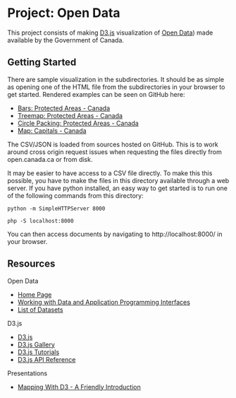# Project: Open Data

This project consists of making [D3.js](https://d3js.org/) visualization of [Open Data](http://open.canada.ca/en/open-data)) made available by the Government of Canada.

## Getting Started

There are sample visualization in the subdirectories. It should be as simple as opening one of the HTML file from the subdirectories in your browser to get started. Rendered examples can be seen on GitHub here:

* [Bars: Protected Areas - Canada](https://monctonug.github.io/hacknight-1/open-data/canadian-protected-areas/bars.html)
* [Treemap: Protected Areas - Canada](https://monctonug.github.io/hacknight-1/open-data/canadian-protected-areas/treemap.html)
* [Circle Packing: Protected Areas - Canada](https://monctonug.github.io/hacknight-1/open-data/canadian-protected-areas/circlepack.html)
* [Map: Capitals - Canada](https://monctonug.github.io/hacknight-1/open-data/capital-map/map.html)

The CSV/JSON is loaded from sources hosted on GitHub. This is to work around cross origin request issues when requesting the files directly from open.canada.ca or from disk.

It may be easier to have access to a CSV file directly. To make this this possible, you have to make the files in this directory available through a web server. If you have python installed, an easy way to get started is to run one of the following commands from this directory:

```
python -m SimpleHTTPServer 8000
```

```
php -S localhost:8000
```

You can then access documents by navigating to http://localhost:8000/ in your browser.


## Resources

Open Data

* [Home Page](http://open.canada.ca/en/open-data)
* [Working with Data and Application Programming Interfaces](http://open.canada.ca/en/working-data)
* [List of Datasets](http://open.canada.ca/data/en/dataset)

D3.js

* [D3.js](https://d3js.org/)
* [D3.js Gallery](https://github.com/d3/d3/wiki/Gallery)
* [D3.js Tutorials](https://github.com/d3/d3/wiki/Tutorials)
* [D3.js API Reference](https://github.com/d3/d3/blob/master/API.md)

Presentations

* [Mapping With D3 - A Friendly Introduction](https://maptimeboston.github.io/d3-maptime/)
